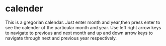 # calender
This is a gregorian calendar. Just enter month and year,then press enter to see the calender of the particular month and year. Use left right arrow keys to navigate to previous and next month and up and down arrow keys to navigate through next and previous year respectively.
